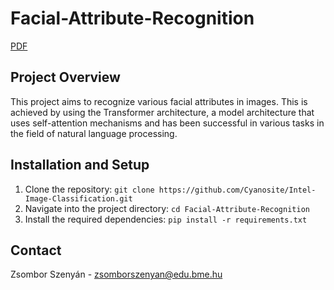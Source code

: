 # Facial-Attribute-Recognition

[PDF](paper.pdf)

## Project Overview

This project aims to recognize various facial attributes in images. This is achieved by using the Transformer architecture, a model architecture that uses self-attention mechanisms and has been successful in various tasks in the field of natural language processing.

## Installation and Setup

1. Clone the repository: `git clone https://github.com/Cyanosite/Intel-Image-Classification.git`
2. Navigate into the project directory: `cd Facial-Attribute-Recognition`
3. Install the required dependencies: `pip install -r requirements.txt`

## Contact

Zsombor Szenyán - zsomborszenyan@edu.bme.hu

